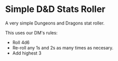 # Simple D&D Stats Roller

A very simple Dungeons and Dragons stat roller.

This uses our DM's rules:
- Roll 4d6
- Re-roll any 1s and 2s as many times as necesary.
- Add highest 3
